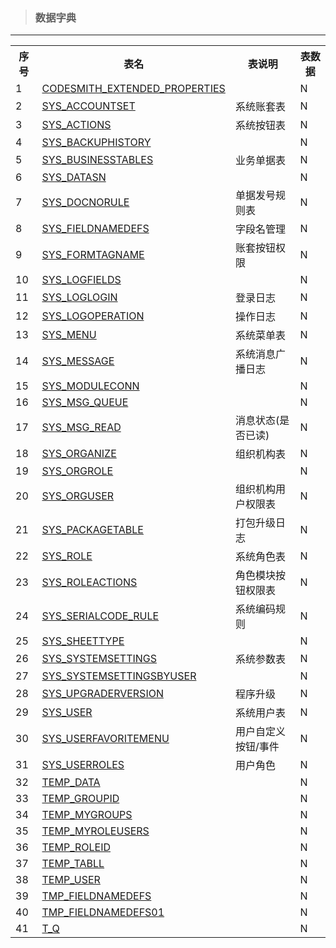 > ### 数据字典

---
<table>
<th>序号</th><th>表名</th><th>表说明</th><th>表数据</th>
<tr><td>1</td><td><a href='5shu-ju-zi-dian/51biao-jie-gou.md#CODESMITH_EXTENDED_PROPERTIES'>CODESMITH_EXTENDED_PROPERTIES</a></td><td></td><td>N</td></tr>

<tr><td>2</td><td><a href='5shu-ju-zi-dian/51biao-jie-gou.md#SYS_ACCOUNTSET'>SYS_ACCOUNTSET</a></td><td>系统账套表</td><td>N</td></tr>

<tr><td>3</td><td><a href='5shu-ju-zi-dian/51biao-jie-gou.md#SYS_ACTIONS'>SYS_ACTIONS</a></td><td>系统按钮表</td><td>N</td></tr>

<tr><td>4</td><td><a href='5shu-ju-zi-dian/51biao-jie-gou.md#SYS_BACKUPHISTORY'>SYS_BACKUPHISTORY</a></td><td></td><td>N</td></tr>

<tr><td>5</td><td><a href='5shu-ju-zi-dian/51biao-jie-gou.md#SYS_BUSINESSTABLES'>SYS_BUSINESSTABLES</a></td><td>业务单据表</td><td>N</td></tr>

<tr><td>6</td><td><a href='5shu-ju-zi-dian/51biao-jie-gou.md#SYS_DATASN'>SYS_DATASN</a></td><td></td><td>N</td></tr>

<tr><td>7</td><td><a href='5shu-ju-zi-dian/51biao-jie-gou.md#SYS_DOCNORULE'>SYS_DOCNORULE</a></td><td>单据发号规则表</td><td>N</td></tr>

<tr><td>8</td><td><a href='5shu-ju-zi-dian/51biao-jie-gou.md#SYS_FIELDNAMEDEFS'>SYS_FIELDNAMEDEFS</a></td><td>字段名管理</td><td>N</td></tr>

<tr><td>9</td><td><a href='5shu-ju-zi-dian/51biao-jie-gou.md#SYS_FORMTAGNAME'>SYS_FORMTAGNAME</a></td><td>账套按钮权限</td><td>N</td></tr>

<tr><td>10</td><td><a href='5shu-ju-zi-dian/51biao-jie-gou.md#SYS_LOGFIELDS'>SYS_LOGFIELDS</a></td><td></td><td>N</td></tr>

<tr><td>11</td><td><a href='5shu-ju-zi-dian/51biao-jie-gou.md#SYS_LOGLOGIN'>SYS_LOGLOGIN</a></td><td>登录日志</td><td>N</td></tr>

<tr><td>12</td><td><a href='5shu-ju-zi-dian/51biao-jie-gou.md#SYS_LOGOPERATION'>SYS_LOGOPERATION</a></td><td>操作日志</td><td>N</td></tr>

<tr><td>13</td><td><a href='5shu-ju-zi-dian/51biao-jie-gou.md#SYS_MENU'>SYS_MENU</a></td><td>系统菜单表</td><td>N</td></tr>

<tr><td>14</td><td><a href='5shu-ju-zi-dian/51biao-jie-gou.md#SYS_MESSAGE'>SYS_MESSAGE</a></td><td>系统消息广播日志</td><td>N</td></tr>

<tr><td>15</td><td><a href='5shu-ju-zi-dian/51biao-jie-gou.md#SYS_MODULECONN'>SYS_MODULECONN</a></td><td></td><td>N</td></tr>

<tr><td>16</td><td><a href='5shu-ju-zi-dian/51biao-jie-gou.md#SYS_MSG_QUEUE'>SYS_MSG_QUEUE</a></td><td></td><td>N</td></tr>

<tr><td>17</td><td><a href='5shu-ju-zi-dian/51biao-jie-gou.md#SYS_MSG_READ'>SYS_MSG_READ</a></td><td>消息状态(是否已读)</td><td>N</td></tr>

<tr><td>18</td><td><a href='5shu-ju-zi-dian/51biao-jie-gou.md#SYS_ORGANIZE'>SYS_ORGANIZE</a></td><td>组织机构表</td><td>N</td></tr>

<tr><td>19</td><td><a href='5shu-ju-zi-dian/51biao-jie-gou.md#SYS_ORGROLE'>SYS_ORGROLE</a></td><td></td><td>N</td></tr>

<tr><td>20</td><td><a href='5shu-ju-zi-dian/51biao-jie-gou.md#SYS_ORGUSER'>SYS_ORGUSER</a></td><td>组织机构用户权限表</td><td>N</td></tr>

<tr><td>21</td><td><a href='5shu-ju-zi-dian/51biao-jie-gou.md#SYS_PACKAGETABLE'>SYS_PACKAGETABLE</a></td><td>打包升级日志</td><td>N</td></tr>

<tr><td>22</td><td><a href='5shu-ju-zi-dian/51biao-jie-gou.md#SYS_ROLE'>SYS_ROLE</a></td><td>系统角色表</td><td>N</td></tr>

<tr><td>23</td><td><a href='5shu-ju-zi-dian/51biao-jie-gou.md#SYS_ROLEACTIONS'>SYS_ROLEACTIONS</a></td><td>角色模块按钮权限表</td><td>N</td></tr>

<tr><td>24</td><td><a href='5shu-ju-zi-dian/51biao-jie-gou.md#SYS_SERIALCODE_RULE'>SYS_SERIALCODE_RULE</a></td><td>系统编码规则</td><td>N</td></tr>

<tr><td>25</td><td><a href='5shu-ju-zi-dian/51biao-jie-gou.md#SYS_SHEETTYPE'>SYS_SHEETTYPE</a></td><td></td><td>N</td></tr>

<tr><td>26</td><td><a href='5shu-ju-zi-dian/51biao-jie-gou.md#SYS_SYSTEMSETTINGS'>SYS_SYSTEMSETTINGS</a></td><td>系统参数表</td><td>N</td></tr>

<tr><td>27</td><td><a href='5shu-ju-zi-dian/51biao-jie-gou.md#SYS_SYSTEMSETTINGSBYUSER'>SYS_SYSTEMSETTINGSBYUSER</a></td><td></td><td>N</td></tr>

<tr><td>28</td><td><a href='5shu-ju-zi-dian/51biao-jie-gou.md#SYS_UPGRADERVERSION'>SYS_UPGRADERVERSION</a></td><td>程序升级</td><td>N</td></tr>

<tr><td>29</td><td><a href='5shu-ju-zi-dian/51biao-jie-gou.md#SYS_USER'>SYS_USER</a></td><td>系统用户表</td><td>N</td></tr>

<tr><td>30</td><td><a href='5shu-ju-zi-dian/51biao-jie-gou.md#SYS_USERFAVORITEMENU'>SYS_USERFAVORITEMENU</a></td><td>用户自定义按钮/事件</td><td>N</td></tr>

<tr><td>31</td><td><a href='5shu-ju-zi-dian/51biao-jie-gou.md#SYS_USERROLES'>SYS_USERROLES</a></td><td>用户角色</td><td>N</td></tr>

<tr><td>32</td><td><a href='5shu-ju-zi-dian/51biao-jie-gou.md#TEMP_DATA'>TEMP_DATA</a></td><td></td><td>N</td></tr>

<tr><td>33</td><td><a href='5shu-ju-zi-dian/51biao-jie-gou.md#TEMP_GROUPID'>TEMP_GROUPID</a></td><td></td><td>N</td></tr>

<tr><td>34</td><td><a href='5shu-ju-zi-dian/51biao-jie-gou.md#TEMP_MYGROUPS'>TEMP_MYGROUPS</a></td><td></td><td>N</td></tr>

<tr><td>35</td><td><a href='5shu-ju-zi-dian/51biao-jie-gou.md#TEMP_MYROLEUSERS'>TEMP_MYROLEUSERS</a></td><td></td><td>N</td></tr>

<tr><td>36</td><td><a href='5shu-ju-zi-dian/51biao-jie-gou.md#TEMP_ROLEID'>TEMP_ROLEID</a></td><td></td><td>N</td></tr>

<tr><td>37</td><td><a href='5shu-ju-zi-dian/51biao-jie-gou.md#TEMP_TABLL'>TEMP_TABLL</a></td><td></td><td>N</td></tr>

<tr><td>38</td><td><a href='5shu-ju-zi-dian/51biao-jie-gou.md#TEMP_USER'>TEMP_USER</a></td><td></td><td>N</td></tr>

<tr><td>39</td><td><a href='5shu-ju-zi-dian/51biao-jie-gou.md#TMP_FIELDNAMEDEFS'>TMP_FIELDNAMEDEFS</a></td><td></td><td>N</td></tr>

<tr><td>40</td><td><a href='5shu-ju-zi-dian/51biao-jie-gou.md#TMP_FIELDNAMEDEFS01'>TMP_FIELDNAMEDEFS01</a></td><td></td><td>N</td></tr>

<tr><td>41</td><td><a href='5shu-ju-zi-dian/51biao-jie-gou.md#T_Q'>T_Q</a></td><td></td><td>N</td></tr>
</table>
